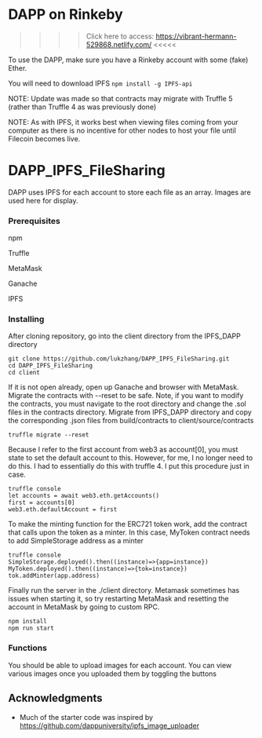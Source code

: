 # DAPP on Rinkeby


>>>> Click here to access: https://vibrant-hermann-529868.netlify.com/ <<<<<


To use the DAPP, make sure you have a Rinkeby account with some (fake) Ether. 

You will need to download IPFS `npm install -g IPFS-api`


NOTE: Update was made so that contracts may migrate with Truffle 5 (rather than Truffle 4 as was previously done)

NOTE: As with IPFS, it works best when viewing files coming from your computer as there is no incentive for other nodes to host your file until Filecoin becomes live.


# DAPP_IPFS_FileSharing
DAPP uses IPFS for each account to store each file as an array. Images are used here for display.


### Prerequisites

npm

Truffle

MetaMask

Ganache

IPFS


### Installing

After cloning repository, go into the client directory from the IPFS_DAPP directory

```
git clone https://github.com/lukzhang/DAPP_IPFS_FileSharing.git
cd DAPP_IPFS_FileSharing
cd client
```

If it is not open already, open up Ganache and browser with MetaMask. 
Migrate the contracts with --reset to be safe. Note, if you want to modify the contracts, you must navigate to the root directory and change the .sol files in the contracts directory. Migrate from IPFS_DAPP directory and copy the corresponding .json files from build/contracts to client/source/contracts

```
truffle migrate --reset
```

Because I refer to the first account from web3 as account[0], you must state to set the default account to this. However, for me, I no longer need to do this. I had to essentially do this with truffle 4. I put this procedure just in case.

```
truffle console
let accounts = await web3.eth.getAccounts()
first = accounts[0]
web3.eth.defaultAccount = first
```

To make the minting function for the ERC721 token work, add the contract that calls upon the token as a minter. In this case, MyToken contract needs to add SimpleStorage address as a minter

```
truffle console
SimpleStorage.deployed().then((instance)=>{app=instance})
MyToken.deployed().then((instance)=>{tok=instance})
tok.addMinter(app.address)
```


Finally run the server in the ./client directory. Metamask sometimes has issues when starting it, so try restarting MetaMask and resetting the account in MetaMask by going to custom RPC.

```
npm install
npm run start
```

### Functions

You should be able to upload images for each account. You can view various images once you uploaded them by toggling the buttons


## Acknowledgments

* Much of the starter code was inspired by https://github.com/dappuniversity/ipfs_image_uploader
